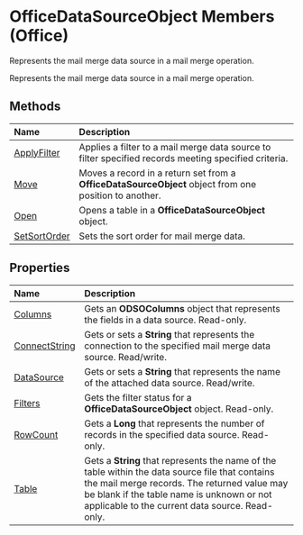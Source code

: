 
# OfficeDataSourceObject Members (Office)
Represents the mail merge data source in a mail merge operation.

Represents the mail merge data source in a mail merge operation.


## Methods



|**Name**|**Description**|
|:-----|:-----|
|[ApplyFilter](9ce3ed9b-3d84-9ebd-68ae-be958ad1a99c.md)|Applies a filter to a mail merge data source to filter specified records meeting specified criteria.|
|[Move](cf732e6c-58b3-94a7-5081-3f1350800fd0.md)|Moves a record in a return set from a  **OfficeDataSourceObject** object from one position to another.|
|[Open](ef01fe38-68ad-6dfb-fcf6-2bd06d308acc.md)|Opens a table in a  **OfficeDataSourceObject** object.|
|[SetSortOrder](427d3a81-1863-4e52-02d4-7485553a4d2f.md)|Sets the sort order for mail merge data.|

## Properties



|**Name**|**Description**|
|:-----|:-----|
|[Columns](02a3eb37-df7a-923a-6a98-dbb980b413f7.md)|Gets an  **ODSOColumns** object that represents the fields in a data source. Read-only.|
|[ConnectString](56c599a5-f493-ea5a-3d2b-a3dae973d71c.md)|Gets or sets a  **String** that represents the connection to the specified mail merge data source. Read/write.|
|[DataSource](280e4d63-14d1-8b3c-b735-0190dba12ba1.md)|Gets or sets a  **String** that represents the name of the attached data source. Read/write.|
|[Filters](1c2f15a8-d8ba-b331-b68d-4a220619182e.md)|Gets the filter status for a  **OfficeDataSourceObject** object. Read-only.|
|[RowCount](5360a399-e2f8-b331-f62c-c110884b3c92.md)|Gets a  **Long** that represents the number of records in the specified data source. Read-only.|
|[Table](5c65237a-49fc-3de1-3de7-267ad7db44a1.md)|Gets a  **String** that represents the name of the table within the data source file that contains the mail merge records. The returned value may be blank if the table name is unknown or not applicable to the current data source. Read-only.|
